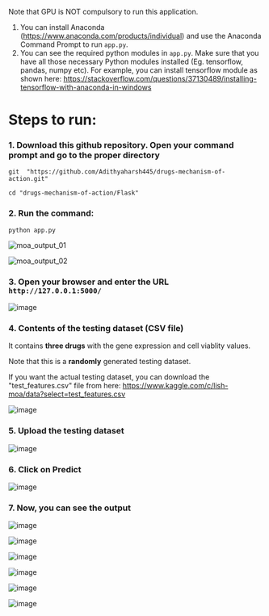 Note that GPU is NOT compulsory to run this application.

1. You can install Anaconda (https://www.anaconda.com/products/individual) and use the Anaconda Command Prompt to run ```app.py```.
2. You can see the required python modules in ```app.py```. Make sure that you have all those necessary Python modules installed (Eg. tensorflow, pandas, numpy etc). For example, you can install tensorflow module as shown here: https://stackoverflow.com/questions/37130489/installing-tensorflow-with-anaconda-in-windows

# Steps to run:

### 1. Download this github repository. Open your command prompt and go to the proper directory 

``` git  "https://github.com/Adithyaharsh445/drugs-mechanism-of-action.git" ```

``` cd "drugs-mechanism-of-action/Flask" ```

### 2. Run the command:
``` python app.py ```

![moa_output_01](https://user-images.githubusercontent.com/36910708/124385746-a8611e00-dcf4-11eb-8549-be405f740376.JPG)

![moa_output_02](https://user-images.githubusercontent.com/36910708/124385754-abf4a500-dcf4-11eb-86fb-c98545f5cb1a.JPG)

### 3. Open your browser and enter the URL ``` http://127.0.0.1:5000/ ```

![image](https://user-images.githubusercontent.com/36910708/124385819-0130b680-dcf5-11eb-953b-431c14de0eb1.png)

### 4. Contents of the testing dataset (CSV file)

It contains **three drugs** with the gene expression and cell viablity values.

Note that this is a **randomly** generated testing dataset. 

If you want the actual testing dataset, you can download the "test_features.csv" file from here: https://www.kaggle.com/c/lish-moa/data?select=test_features.csv

![image](https://user-images.githubusercontent.com/36910708/125588170-5266f88e-970b-4538-b6b0-7dafe2cbff6d.png)

### 5. Upload the testing dataset

![image](https://user-images.githubusercontent.com/36910708/124385829-13aaf000-dcf5-11eb-97f2-017e6887f979.png)

### 6. Click on Predict

![image](https://user-images.githubusercontent.com/36910708/124385835-1d345800-dcf5-11eb-8dd3-59d519693032.png)

### 7. Now, you can see the output

![image](https://user-images.githubusercontent.com/36910708/125588907-2cef9a26-9efa-49b2-933d-dc723303ea69.png)

![image](https://user-images.githubusercontent.com/36910708/125589018-486acc87-cdd6-4e91-acc0-e0efc0fa9fe2.png)

![image](https://user-images.githubusercontent.com/36910708/125589067-4b5a9b12-0f3d-4c1e-b3aa-82ec8ee633c5.png)

![image](https://user-images.githubusercontent.com/36910708/125589109-70d1d0d0-66ac-456f-a54e-41572e8d94b1.png)

![image](https://user-images.githubusercontent.com/36910708/125589144-fbbfe35b-b573-4104-97a9-8cf8ebf5e19e.png)

![image](https://user-images.githubusercontent.com/36910708/125589173-80bb3dfc-e150-4a2b-a4d9-d8ea6d426438.png)
